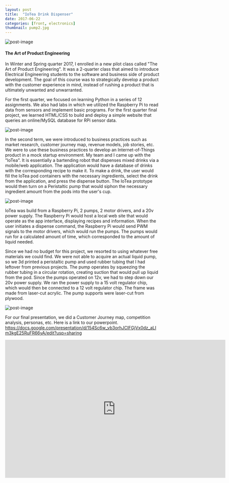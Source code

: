 ```yaml
---
layout: post
title:  "IoTea Drink Dispenser"
date: 2017-06-22
categories: [front, electronics]
thumbnail: pump2.jpg
---
```


![post-image]({{site.url}}/assets/pump2.jpg)

<h4>The Art of Product Engineering</h4>

In Winter and Spring quarter 2017, I enrolled in a new pilot class called "The Art of Product Engineering". It was a 2-quarter class that aimed to introduce Electrical Engineering students to the software and business side of product development. The goal of this course was to strategically develop a product with the customer experience in mind, instead of rushing a product that is ultimately unwanted and unwarranted.   

For the first quarter, we focused on learning Python in a series of 12 assignments. We also had labs in which we utilized the Raspberry Pi to read data from sensors and implement basic programs. For the first quarter final project, we learned HTML/CSS to build and deploy a simple website that queries an online/MySQL database for RPi sensor data.

![post-image]({{site.url}}/assets/pump1.jpg)

In the second term, we were introduced to business practices such as market research, customer journey map, revenue models, job stories, etc. We were to use these business practices to develop an Internet-of-Things product in a mock startup environment. My team and I came up with the "IoTea". It is essentially a bartending robot that dispenses mixed drinks via a mobile/web application. The application would have a database of drinks with the corresponding recipe to make it. To make a drink, the user would fill the IoTea pod containers with the necessary ingredients, select the drink from the application, and press the dispense button. The IoTea prototype would then turn on a Peristaltic pump that would siphon the necessary ingredient amount from the pods into the user's cup.    

![post-image]({{site.url}}/assets/pump4.jpg)

IoTea was build from a Raspberry Pi, 2 pumps, 2 motor drivers, and a 20v power supply. The Raspberry Pi would host a local web site that would operate as the app interface, displaying recipes and information. When the user initiates a dispense command, the Raspberry Pi would send PWM signals to the motor drivers, which would run the pumps. The pumps would run for a calculated amount of time, which corresponded to the amount of liquid needed.

Since we had no budget for this project, we resorted to using whatever free materials we could find. We were not able to acquire an actual liquid pump, so we 3d printed a peristaltic pump and used rubber tubing that I had leftover from previous projects. The pump
operates by squeezing the rubber tubing in a circular rotation, creating suction that would pull up liquid from the pod. Since the pumps operated on 12v, we had to step down our 20v power supply. We ran the power supply to a 15 volt regulator chip, which would then be connected to a 12 volt regulator chip. The frame was made from laser-cut acrylic. The pump supports were laser-cut from plywood.

![post-image]({{site.rul}}/assets/pump3.jpg)

For our final presentation, we did a Customer Journey map, competition analysis, personas, etc.
Here is a link to our powerpoint.
https://docs.google.com/presentation/d/154Sc6w_vb3orhJCIFGjVx0dz_aLIm3kgE25RuFR66yA/edit?usp=sharing

<iframe width="720" height="450" src="https://www.youtube.com/embed/_mpTIehHUXA" frameborder="0" allowfullscreen></iframe>
